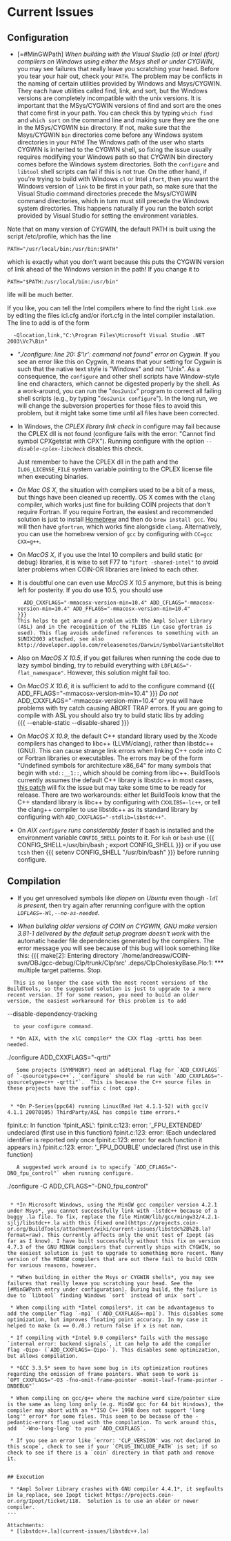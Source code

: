 
# Current Issues


## Configuration

 * [=#MinGWPath] *When building with the Visual Studio (cl) or Intel (ifort) compilers on Windows using either the Msys shell or under CYGWIN*, you may see failures that really leave you scratching your head. Before you tear your hair out, check your `PATH`. The problem may be conflicts in the naming of certain utilities provided by Windows and Msys/CYGWIN. They each have utilities called find, link, and sort, but the Windows versions are completely incompatible with the unix versions. It is important that the MSys/CYGWIN versions of find and sort are the ones that come first in your path. You can check this by typing `which find` and `which sort` on the command line and making sure they are the one in the MSys/CYGWIN `bin` directory. If not, make sure that the Msys/CYGWIN `bin` directories come before any Windows system directories in your `PATH`! The Windows path of the user who starts CYGWIN is inherited to the CYGWIN shell, so fixing the issue usually requires modifying your Windows path so that CYGWIN bin directory comes before the Windows system directories. Both the `configure` and `libtool` shell scripts can fail if this is not true. On the other hand, if you're trying to build with Windows `cl` or Intel `ifort`, then you want the Windows version of `link` to be first in your path, so make sure that the Visual Studio command directories precede the Msys/CYGWIN command directories, which in turn must still precede the Windows system directories. This happens naturally if you run the batch script provided by Visual Studio for setting the environment variables. 

 Note that on many version of CYGWIN, the default PATH is built using the script /etc/profile, which has the line
```
PATH="/usr/local/bin:/usr/bin:$PATH"
``` 
 which is exactly what you don't want because this puts the CYGWIN version of link ahead of the Windows version in the path! If you change it to
```
PATH="$PATH:/usr/local/bin:/usr/bin"
``` 
 life will be much better. 

 If you like, you can tell the Intel compilers where to find the right `link.exe` by editing the files icl.cfg and/or ifort.cfg in the Intel compiler installation. The line to add is of the form
```
  -Qlocation,link,"C:\Program Files\Microsoft Visual Studio .NET 2003\Vc7\Bin"
```

 * *"./configure: line 20: $'\r': command not found" error on Cygwin.*  If you see an error like this on Cygwin, it means that your setting for Cygwin is such that the native text style is "Windows" and not "Unix".  As a consequence, the `configure` and other shell scripts have Window-style line end characters, which cannot be digested properly by the shell.  As a work-around, you can run the "`dos2unix`" program to correct all failing shell scripts (e.g., by typing "`dos2unix configure`").  In the long run, we will change the subversion properties for those files to avoid this problem, but it might take some time until all files have been corrected.

 * In Windows, the *CPLEX library link check* in configure may fail because the CPLEX dll is not found
   (configure fails with the error: "Cannot find symbol CPXgetstat with CPX").
   Running configure with the option *`--disable-cplex-libcheck`* disables this check.

   Just remember to have the CPLEX dll in the path and the `ILOG_LICENSE_FILE` system variable pointing to the CPLEX license file when executing binaries.

 * *On Mac OS X*, the situation with compilers used to be a bit of a mess, but things have been cleaned up recently. OS X comes with the `clang` compiler, which works just fine for building COIN projects that don't require Fortran. If you require Fortran, the easiest and recommended solution is just to install [Homebrew](http://brew.sh) and then do `brew install gcc`. You will then have `gfortran`, which works fine alongside `clang`. Alternatively, you can use the homebrew version of `gcc` by configuring with `CC=gcc` `CXX=g++`.

 * On *MacOS X*, if you use the Intel 10 compilers and build static (or debug) libraries, it is wise to set F77 to `"ifort -shared-intel"` to avoid later problems when COIN-OR libraries are linked to each other.

 * It is doubtful one can even use *MacOS X 10.5* anymore, but this is being left for posterity. If you do use 10.5, you should use
   ```
     ADD_CXXFLAGS="-mmacosx-version-min=10.4" ADD_CFLAGS="-mmacosx-version-min=10.4" ADD_FFLAGS="-mmacosx-version-min=10.4"
   }}}
   This helps to get around a problem with the Ampl Solver Library (ASL) and in the recoginition of the FLIBS (in case gfortran is used). This flag avoids undefined references to something with an $UNIX2003 attached, see also http://developer.apple.com/releasenotes/Darwin/SymbolVariantsRelNotes/index.html 

 * Also on *MacOS X 10.5*, if you get failures when running the code due to lazy symbol binding, try to rebuild everything with `LDFLAGS="-flat_namespace"`. However, this solution might fail too.

 * On *MacOS X 10.6*, it is sufficient to add to the configure command
   {{{
     ADD_FFLAGS="-mmacosx-version-min=10.4"
   }}}
   *Do not* ADD_CXXFLAGS="-mmacosx-version-min=10.4" or you will have problems with try catch causing ABORT TRAP errors. If you are going to compile with ASL you should also try to build static libs by adding  
   {{{
      --enable-static --disable-shared
   }}}

 * On *MacOS X 10.9*, the default C++ standard library used by the Xcode compilers has changed to libc++ (LLVM/clang), rather than libstdc++ (GNU). This can cause strange link errors when linking C++ code into C or Fortran libraries or executables. The errors may be of the form "Undefined symbols for architecture x86_64" for many symbols that begin with `std::__1::`, which should be coming from libc++. BuildTools currently assumes the default C++ library is libstdc++ in most cases, [this patch](https://projects.coin-or.org/BuildTools/changeset/3045) will fix the issue but may take some time to be ready for release. There are two workarounds: either let BuildTools know that the C++ standard library is libc++ by configuring with `CXXLIBS=-lc++`, or tell the clang++ compiler to use libstdc++ as its standard library by configuring with `ADD_CXXFLAGS="-stdlib=libstdc++"`.

 * On *AIX `configure` runs considerably faster* if bash is installed and the environment variable `CONFIG_SHELL` points to it.
   For `ksh` or `bash` use
   {{{
     CONFIG_SHELL=/usr/bin/bash ; export CONFIG_SHELL
   }}}
   or if you use `tcsh` then
   {{{
     setenv CONFIG_SHELL "/usr/bin/bash"
   }}}
   before running configure.



## Compilation

 * If you get unresolved symbols like *dlopen* on *Ubuntu* even though *`-ldl` is present*, then try again after rerunning configure with the option *`LDFLAGS=-Wl,--no-as-needed`*.

 * *When building older versions of COIN on CYGWIN, GNU make version 3.81-1 delivered by the default setup program doesn't work* with the automatic header file dependencies generated by the compilers.  The error message you will see because of this bug will look something like this:
{{{
make[2]: Entering directory `/home/andreasw/COIN-svn/OBJgcc-debug/Clp/trunk/Clp/src'
.deps/ClpCholeskyBase.Plo:1: *** multiple target patterns.  Stop.
```
  This is no longer the case with the most recent versions of the BuildTools, so the suggested solution is just to upgrade to a more recent version. If for some reason, you need to build an older version, the easiest workaround for this problem is to add
```
--disable-dependency-tracking
```
  to your configure command.

 * *On AIX, with the xlC compiler* the CXX flag -qrtti has been needed.
```
./configure ADD_CXXFLAGS="-qrtti"
```
   Some projects (SYMPHONY) need an addtional flag for `ADD_CXXFLAGS` of `-qsourcetype=c++`. `configure` should be run with `ADD_CXXFLAGS="-qsourcetype=c++ -qrtti"`.  This is because the C++ source files in these projects have the suffix c (not cpp).
   

 * *On P-Series(ppc64) running Linux(Red Hat 4.1.1-52) with gcc(V 4.1.1 20070105) ThirdParty/ASL has compile time errors.* 
```
fpinit.c: In function 'fpinit_ASL':
fpinit.c:123: error: '_FPU_EXTENDED' undeclared (first use in this function)
fpinit.c:123: error: (Each undeclared identifier is reported only once
fpinit.c:123: error: for each function it appears in.)
fpinit.c:123: error: '_FPU_DOUBLE' undeclared (first use in this function)
```
   A suggested work around is to specify `ADD_CFLAGS="-DNO_fpu_control"` when running configure.
```
./configure -C ADD_CFLAGS="-DNO_fpu_control"
```

 * *In Microsoft Windows, using the MinGW gcc compiler version 4.2.1 under Msys*, you cannot successfully link with -lstdc++ because of a buggy .la file. To fix, replace the file MinGW/lib/gcc/mingw32/4.2.1-sjlj/libstdc++.la with this [fixed one](https://projects.coin-or.org/BuildTools/attachment/wiki/current-issues/libstdc%2B%2B.la?format=raw). This currently affects only the unit test of Ipopt (as far as I know). I have built successfully without this fix on version 4.7.3 of the GNU MINGW compilers that currently ships with CYGWIN, so the easiest solution is just to upgrade to something more recent. Many version of the MINGW compilers that are out there fail to build COIN for various reasons, however.

 * *When building in either the Msys or CYGWIN shells*, you may see failures that really leave you scratching your head. See the [#MinGWPath entry under configuration]. During build, the failure is due to `libtool` finding Windows `sort` instead of unix `sort`.

 * When compiling with *Intel compilers*, it can be advantageous to add the compiler flag `-mp1` (`ADD_CXXFLAGS=-mp1`). This disables some optimization, but improves floating point accuracy. In my case it helped to make (x == 0./0.) return false if x is not nan.

 * If compiling with *Intel 9.0 compilers* fails with the message `internal error: backend signals`, it can help to add the compiler flag -Qipo- (`ADD_CXXFLAGS=-Qipo-`). This disables some optimization, but allows compilation.

 * *GCC 3.3.5* seem to have some bug in its optimization routines regarding the omission of frame pointers. What seem to work is `OPT_CXXFLAGS="-O3 -fno-omit-frame-pointer -momit-leaf-frame-pointer -DNDEBUG"`

 * When compiling on gcc/g++ where the machine word size/pointer size is the same as long long only (e.g. MinGW gcc for 64 bit Windows), the compiler may abort with an *"ISO C++ 1998 does not support 'long long'" error* for some files. This seem to be because of the -pedantic-errors flag used with the compilation. To work around this, add  `-Wno-long-long` to your `ADD_CXXFLAGS`.  

 * If you see an error like `error: 'CLP_VERSION' was not declared in this scope`, check to see if your `CPLUS_INCLUDE_PATH` is set; if so check to see if there is a `coin` directory in that path and remove it. 


## Execution

 * *Ampl Solver Library crashes with GNU compiler 4.4.1*, it segfaults in la_replace, see Ipopt ticket https://projects.coin-or.org/Ipopt/ticket/118.  Solution is to use an older or newer compiler.
---

Attachments:
 * [libstdc++.la](current-issues/libstdc++.la)
